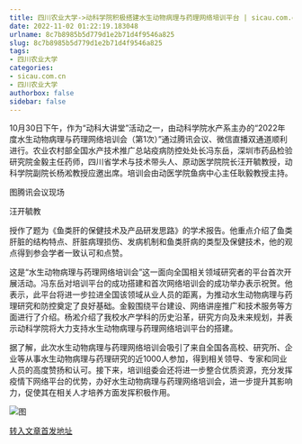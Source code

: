 ```yaml
---
title: 四川农业大学->动科学院积极搭建水生动物病理与药理网络培训平台 | sicau.com.cn
date: 2022-11-02 01:22:19.183048
urlname: 8c7b8985b5d779d1e2b71d4f9546a825
slug: 8c7b8985b5d779d1e2b71d4f9546a825
tags: 
- 四川农业大学
categories:
- sicau.com.cn
- 四川农业大学
authorbox: false
sidebar: false
---
```

10月30日下午，作为“动科大讲堂”活动之一，由动科学院水产系主办的“2022年度水生动物病理与药理网络培训会（第1次）”通过腾讯会议、微信直播双通道顺利进行。农业农村部全国水产技术推广总站疫病防控处处长冯东岳，深圳市药品检验研究院金毅主任药师，四川省学术与技术带头人、原动医学院院长汪开毓教授，动科学院副院长杨淞教授应邀出席。培训会由动医学院鱼病中心主任耿毅教授主持。

图腾讯会议现场

汪开毓教
<!--more-->
授作了题为《鱼类肝的保健技术及产品研发思路》的学术报告。他重点介绍了鱼类肝脏的结构特点、肝脏病理损伤、发病机制和鱼类肝病的类型及保健技术，他的观点得到参会学者一致认可和点赞。

这是“水生动物病理与药理网络培训会”这一面向全国相关领域研究者的平台首次开展活动。冯东岳对培训平台的成功搭建和首次网络培训会的成功举办表示祝贺。他表示，此平台将进一步拉进全国该领域从业人员的距离，为推动水生动物病理与药理研究和防控奠定了良好基础。金毅围绕平台建设、网络讲座推广和技术服务等方面进行了介绍。杨淞介绍了我校水产学科的历史沿革，研究方向及未来规划，并表示动科学院将大力支持水生动物病理与药理网络培训平台的搭建。

据了解，此次水生动物病理与药理网络培训会吸引了来自全国各高校、研究所、企业等从事水生动物病理与药理研究的近1000人参加，得到相关领导、专家和同业人员的高度赞扬和认可。接下来，培训组委会还将进一步整合优质资源，充分发挥疫情下网络平台的优势，办好水生动物病理与药理网络培训会，进一步提升其影响力，促使其在相关人才培养方面发挥积极作用。

![图](https://news.sicau.edu.cn/__local/1/8A/87/3C59A6D29F1D9061DFFFD35960B_4EB3B764_984DB.png)

[转入文章首发地址](https://news.sicau.edu.cn/info/1078/70045.htm)